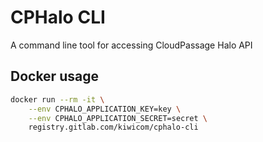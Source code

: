 # CPHalo CLI

A command line tool for accessing CloudPassage Halo API

## Docker usage

```bash
docker run --rm -it \
    --env CPHALO_APPLICATION_KEY=key \
    --env CPHALO_APPLICATION_SECRET=secret \
    registry.gitlab.com/kiwicom/cphalo-cli
```
